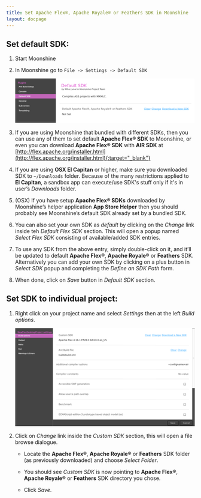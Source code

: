 ```yaml
---
title: Set Apache Flex®, Apache Royale® or Feathers SDK in Moonshine
layout: docpage
---
```


## Set default SDK:

1. Start Moonshine

2. In Moonshine go to `File -> Settings -> Default SDK`

    ![Screenshot: default SDK](/images/moonshine/default_sdk.png)

3. If you are using Moonshine that bundled with different SDKs, then you can use any of them to set default **Apache Flex® SDK** to Moonshine, or even you can download **Apache Flex® SDK** with **AIR SDK** at [http://flex.apache.org/installer.html](http://flex.apache.org/installer.html){:target="_blank"}

4. If you are using **OSX El Capitan** or higher, make sure you downloaded SDK to `~/Downloads` folder. Because of the many restrictions applied to **El Capitan**, a sandbox app can execute/use SDK's stuff only if it's in user’s _Downloads_ folder.

5. (OSX) If you have setup **Apache Flex® SDKs** downloaded by Moonshine’s helper application **App Store Helper** then you should probably see Moonshine’s default SDK already set by a bundled SDK.

6. You can also set your own SDK as _default_ by clicking on the _Change_ link inside teh _Default Flex SDK_ section. This will open a popup named _Select Flex SDK_ consisting of available/added SDK entries.

7. To use any SDK from the above entry, simply double-click on it, and it’ll be updated to default **Apache Flex®**, **Apache Royale®** or **Feathers** SDK. Alternatively you can add your own SDK by clicking on a plus button in _Select SDK_ popup and completing the _Define an SDK Path_ form.

8. When done, click on _Save_ button in _Default SDK_ section.

## Set SDK to individual project:

1. Right click on your project name and select _Settings_ then at the left _Build options_.

    ![Screenshot: custom SDK](/images/moonshine/custom_sdk.png)

2. Click on _Change_ link inside the _Custom SDK_ section, this will open a file browse dialogue.
   
   * Locate the **Apache Flex®**, **Apache Royale®** or **Feathers** SDK folder (as previously downloaded) and choose _Select Folder_.

   * You should see _Custom SDK_ is now pointing to **Apache Flex®**, **Apache Royale®** or **Feathers** SDK directory you chose.

   * Click _Save_.

